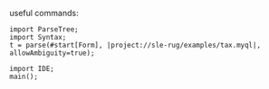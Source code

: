useful commands:
```
import ParseTree;
import Syntax;
t = parse(#start[Form], |project://sle-rug/examples/tax.myql|, allowAmbiguity=true);
```

```
import IDE;
main();
```
